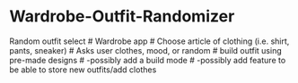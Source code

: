 # Wardrobe-Outfit-Randomizer
Random outfit select
    # Wardrobe app
    # Choose article of clothing (i.e. shirt, pants, sneaker)
    # Asks user clothes, mood, or random
    # build outfit using pre-made designs
    # -possibly add a build mode
    # -possibly add feature to be able to store new outfits/add clothes
